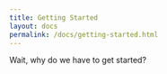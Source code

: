```yaml
---
title: Getting Started
layout: docs
permalink: /docs/getting-started.html
---
```


Wait, why do we have to get started?
